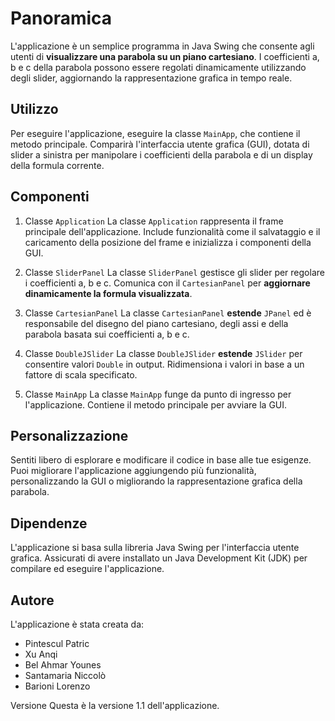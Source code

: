 # Panoramica

L'applicazione è un semplice programma in Java Swing che consente agli utenti di **visualizzare una parabola su un piano cartesiano**. I coefficienti a, b e c della parabola possono essere regolati dinamicamente utilizzando degli slider, aggiornando la rappresentazione grafica in tempo reale.

## Utilizzo

Per eseguire l'applicazione, eseguire la classe `MainApp`, che contiene il metodo principale. Comparirà l'interfaccia utente grafica (GUI), dotata di slider a sinistra per manipolare i coefficienti della parabola e di un display della formula corrente.

## Componenti

1. Classe `Application`
La classe `Application` rappresenta il frame principale dell'applicazione. Include funzionalità come il salvataggio e il caricamento della posizione del frame e inizializza i componenti della GUI.

2. Classe `SliderPanel`
La classe `SliderPanel` gestisce gli slider per regolare i coefficienti a, b e c. Comunica con il `CartesianPanel` per **aggiornare dinamicamente la formula visualizzata**.

3. Classe `CartesianPanel`
La classe `CartesianPanel` **estende** `JPanel` ed è responsabile del disegno del piano cartesiano, degli assi e della parabola basata sui coefficienti a, b e c.

4. Classe `DoubleJSlider`
La classe `DoubleJSlider` **estende** `JSlider` per consentire valori `Double` in output. Ridimensiona i valori in base a un fattore di scala specificato.

5. Classe `MainApp`
La classe `MainApp` funge da punto di ingresso per l'applicazione. Contiene il metodo principale per avviare la GUI.

## Personalizzazione

Sentiti libero di esplorare e modificare il codice in base alle tue esigenze. Puoi migliorare l'applicazione aggiungendo più funzionalità, personalizzando la GUI o migliorando la rappresentazione grafica della parabola.

## Dipendenze

L'applicazione si basa sulla libreria Java Swing per l'interfaccia utente grafica. Assicurati di avere installato un Java Development Kit (JDK) per compilare ed eseguire l'applicazione.

## Autore

L'applicazione è stata creata da:

- Pintescul Patric
- Xu Anqi
- Bel Ahmar Younes
- Santamaria Niccolò
- Barioni Lorenzo

Versione
Questa è la versione 1.1 dell'applicazione.

